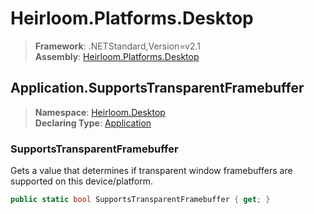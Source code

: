 # Heirloom.Platforms.Desktop

> **Framework**: .NETStandard,Version=v2.1  
> **Assembly**: [Heirloom.Platforms.Desktop][0]  

## Application.SupportsTransparentFramebuffer

> **Namespace**: [Heirloom.Desktop][0]  
> **Declaring Type**: [Application][1]  

### SupportsTransparentFramebuffer

Gets a value that determines if transparent window framebuffers are supported on this device/platform.

```cs
public static bool SupportsTransparentFramebuffer { get; }
```

[0]: ../../../Heirloom.Platforms.Desktop.md
[1]: ../Application.md
